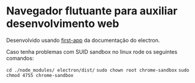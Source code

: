 # Navegador flutuante para auxiliar desenvolvimento web

Desenvolvido usando [first-app](https://www.electronjs.org/docs/tutorial/first-app) da documentação do electron.

Caso tenha problemas com SUID sandbox no linux rode os seguintes comandos:

`cd ./node_modules/ electron/dist/`
`sudo chown root chrome-sandbox`
`sudo chmod 4755 chrome-sandbox`
